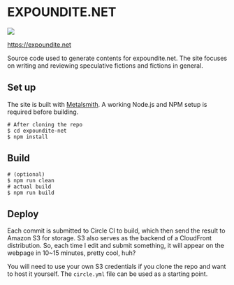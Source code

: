 # EXPOUNDITE.NET

![](https://circleci.com/gh/celadevra/expoundite-net.png?circle-token=:circle-token)

https://expoundite.net

Source code used to generate contents for expoundite.net. The site focuses on
writing and reviewing speculative fictions and fictions in general.

## Set up

The site is built with [Metalsmith](http://metalsmith.io). A working Node.js and
NPM setup is required before building.

``` shell
# After cloning the repo
$ cd expoundite-net
$ npm install
```

## Build

``` shell
# (optional)
$ npm run clean
# actual build
$ npm run build
```

## Deploy

Each commit is submitted to Circle CI to build, which then send the result to
Amazon S3 for storage. S3 also serves as the backend of a CloudFront
distribution. So, each time I edit and submit something, it will appear on the
webpage in 10~15 minutes, pretty cool, huh?

You will need to use your own S3 credentials if you clone the repo and want to
host it yourself. The `circle.yml` file can be used as a starting point.
